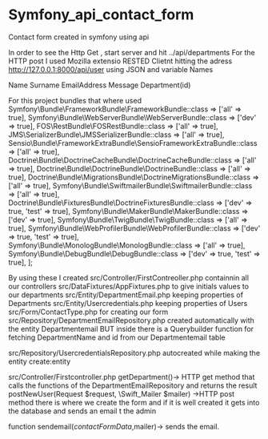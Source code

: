 # Symfony_api_contact_form
Contact form created in symfony using api 


In order to see the Http Get , start server and hit ../api/departments
For the HTTP post I used Mozilla extensio RESTED Clietnt  hitting the adress http://127.0.0.1:8000/api/user
 using JSON and variable Names

Name 
Surname 
EmailAddress 
Message
Department(id)

For this project bundles that where used
   Symfony\Bundle\FrameworkBundle\FrameworkBundle::class => ['all' => true],
    Symfony\Bundle\WebServerBundle\WebServerBundle::class => ['dev' => true],
    FOS\RestBundle\FOSRestBundle::class => ['all' => true],
    JMS\SerializerBundle\JMSSerializerBundle::class => ['all' => true],
    Sensio\Bundle\FrameworkExtraBundle\SensioFrameworkExtraBundle::class => ['all' => true],
    Doctrine\Bundle\DoctrineCacheBundle\DoctrineCacheBundle::class => ['all' => true],
    Doctrine\Bundle\DoctrineBundle\DoctrineBundle::class => ['all' => true],
    Doctrine\Bundle\MigrationsBundle\DoctrineMigrationsBundle::class => ['all' => true],
    Symfony\Bundle\SwiftmailerBundle\SwiftmailerBundle::class => ['all' => true],
    Doctrine\Bundle\FixturesBundle\DoctrineFixturesBundle::class => ['dev' => true, 'test' => true],
    Symfony\Bundle\MakerBundle\MakerBundle::class => ['dev' => true],
    Symfony\Bundle\TwigBundle\TwigBundle::class => ['all' => true],
    Symfony\Bundle\WebProfilerBundle\WebProfilerBundle::class => ['dev' => true, 'test' => true],
    Symfony\Bundle\MonologBundle\MonologBundle::class => ['all' => true],
    Symfony\Bundle\DebugBundle\DebugBundle::class => ['dev' => true, 'test' => true],
];

By using these I created
src/Controller/FirstContreoller.php containnin all our controllers
src/DataFixtures/AppFixtures.php to give initials values to our departments
src/Entity/DepartmentEmail.php keeping properties of Departments 
src/Entity/Usercredentials.php keeping properties of Users
src/Form/ContactType.php for creating our form
src/Repository/DepartmentEmailRepository.php created automatically with the entity Departmentemail BUT inside there is 
a Querybuilder function for fetching DepartmentName and id from our Departmentemail table

src/Repository/UsercredentialsRepository.php autocreated while making the entity  create:entity



src/Controller/Firstcontroller.php
getDepartment()-> HTTP get method that calls the functions of the DepartmentEmailRepository and returns the result
postNewUser(Request $request, \Swift_Mailer $mailer) ->HTTP post method there is where we create the form and if it is well created it gets into the database and sends an email 
t the admin

function sendemail($contactFormData,$mailer)-> sends the email.


